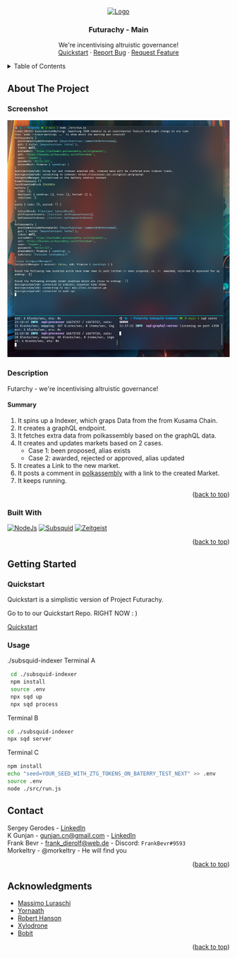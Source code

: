 <a name="readme-top"></a>

<br />
<div align="center">
  <a href="https://github.com/polkahack/futarchy">
    <img src="https://www.polkadotglobalseries.com/wp-content/uploads/2022/12/KV-logo.png" alt="Logo" width="80" height="80">
  </a>

<h3 align="center">Futurachy - Main</h3>
  <p align="center">
    We're incentivising altruistic governance!
    <br />
    <a href="https://github.com/PolkaHack/Things" name="demo">Quickstart</a>
    ·
    <a href="https://github.com/PolkaHack/futarchy/issues">Report Bug</a>
    ·
    <a href="https://github.com/polkahack/futarchy/issues">Request Feature</a>
  </p>
</div>

<details>
  <summary>Table of Contents</summary>
  <ol>
    <li>
      <a href="#about-the-project">About The Project</a>
      <ul>
        <li><a href="#Screenshot">Screenshot</a></li>
        <li><a href="#Description">Description</a></li>
        <li><a href="#built-with">Built With</a></li>
      </ul>
    </li>
    <li>
      <a href="#getting-started">Getting Started</a>
      <ul>
        <li><a href="#quick-start">Quickstart</a></li>
        <li><a href="#usage">Usage</a></li>
      </ul>
    </li>
    <li><a href="#contact">Contact</a></li>
    <li><a href="#acknowledgments">Acknowledgments</a></li>
  </ol>
</details>

## About The Project

### Screenshot

![screenshot](./screenshot.png)

### Description

Futarchy - we're incentivising altruistic governance!

#### Summary

1. It spins up a Indexer, which graps Data from the from Kusama Chain.
2. It creates a graphQL endpoint.
3. It fetches extra data from polkassembly based on the graphQL data.
4. It creates and updates markets based on 2 cases.
   - Case 1: been proposed, alias exists
   - Case 2: awarded, rejected or approved, alias updated
5. It creates a Link to the new market.
6. It posts a comment in [polkassembly](https://polkadot.polkassembly.io/) with a link to the created Market.
7. It keeps running.

<p align="right">(<a href="#readme-top">back to top</a>)</p>

### Built With

[![NodeJs][nodejs]][nodejs-url]
[![Subsquid][subsquid]][subsquid-url]
[![Zeitgeist][zeitgeist]][zeitgeist-url]

<p align="right">(<a href="#readme-top">back to top</a>)</p>

## Getting Started

### Quickstart

Quickstart is a simplistic version of Project Futurachy.

Go to to our Quickstart Repo. RIGHT NOW : )

[Quickstart](https://github.com/PolkaHack/Things)


### Usage

./subsquid-indexer
Terminal A
```sh
 cd ./subsquid-indexer
 npm install
 source .env
 npx sqd up
 npx sqd process 
```

Terminal B
```sh
cd ./subsquid-indexer
npx sqd server
```

Terminal C
```sh
npm install
echo "seed=YOUR_SEED_WITH_ZTG_TOKENS_ON_BATERRY_TEST_NEXT" >> .env
source .env
node ./src/run.js
```

## Contact

Sergey Gerodes - [LinkedIn](https://www.linkedin.com/in/sgerodes/)  
K Gunjan - gunjan.cn@gmail.com - [LinkedIn](https://in.linkedin.com/in/gunjan321)  
Frank Bevr - frank_dierolf@web.de - Discord: `FrankBevr#9593`  
Morkeltry - @morkeltry - He will find you

<p align="right">(<a href="#readme-top">back to top</a>)</p>

## Acknowledgments

- [Massimo Luraschi](https://github.com/RaekwonIII)
- [Yornaath](https://github.com/yornaath)
- [Robert Hanson](https://mason.gmu.edu/~rhanson/futarchy.html)
- [Xylodrone]()
- [Bobit]()

<p align="right">(<a href="#readme-top">back to top</a>)</p>

<!-- MARKDOWN LINKS & IMAGES -->

[product-screenshot]: images/screenshot.png
[nodejs]: https://img.shields.io/badge/Node.js-43853D?style=for-the-badge&logo=node.js&logoColor=white
[nodejs-url]: https://nodejs.org
[zeitgeist]: https://img.shields.io/badge/Zeitgeist-Parachain-black?style=for-the-badge&logo=polkadot
[zeitgeist-url]: https://zeitgeist.pm/
[subsquid]: https://img.shields.io/badge/Subsquid-ChainIndexer-black?style=for-the-badge&logo=OctopusDeploy
[subsquid-url]: https://www.subsquid.io/
